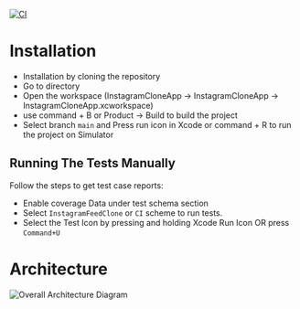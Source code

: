 [![CI](https://github.com/afsalkp007/InstagramFeedCloneApp/actions/workflows/CI.yml/badge.svg)](https://github.com/afsalkp007/InstagramFeedCloneApp/actions/workflows/CI.yml)

# Installation

* Installation by cloning the repository
* Go to directory
* Open the workspace (InstagramCloneApp -> InstagramCloneApp -> InstagramCloneApp.xcworkspace)
* use command + B or Product -> Build to build the project
* Select branch `main` and Press run icon in Xcode or command + R to run the project on Simulator

## Running The Tests Manually 

Follow the steps to get test case reports:
* Enable coverage Data under test schema section
* Select `InstagramFeedClone` or `CI` scheme to run tests.
* Select the Test Icon by pressing and holding Xcode Run Icon OR press `Command+U`

# Architecture

 ![Overall Architecture Diagram](https://github.com/user-attachments/assets/2220f6e5-61b7-46e3-9890-66823fd509fc)

